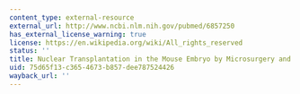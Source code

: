 ```yaml
---
content_type: external-resource
external_url: http://www.ncbi.nlm.nih.gov/pubmed/6857250
has_external_license_warning: true
license: https://en.wikipedia.org/wiki/All_rights_reserved
status: ''
title: Nuclear Transplantation in the Mouse Embryo by Microsurgery and Cell Fusion
uid: 75d65f13-c365-4673-b857-dee787524426
wayback_url: ''
---
```

